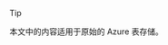 > [!TIP]
> 本文中的内容适用于原始的 Azure 表存储。
>
<!-- Not Available on  However, there is now a premium offering for table storage, the Azure Cosmos DB Table API that offers throughput-optimized tables, global distribution, and automatic secondary indexes. To learn more and try out the premium experience, please check out [Azure Cosmos DB Table API](https://aka.ms/premiumtables) -->